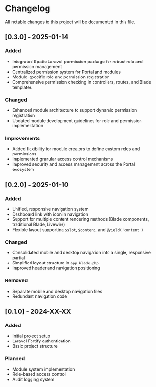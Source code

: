 # Changelog
All notable changes to this project will be documented in this file.

## [0.3.0] - 2025-01-14
### Added
- Integrated Spatie Laravel-permission package for robust role and permission management
- Centralized permission system for Portal and modules
- Module-specific role and permission registration
- Comprehensive permission checking in controllers, routes, and Blade templates

### Changed
- Enhanced module architecture to support dynamic permission registration
- Updated module development guidelines for role and permission implementation

### Improvements
- Added flexibility for module creators to define custom roles and permissions
- Implemented granular access control mechanisms
- Improved security and access management across the Portal ecosystem

## [0.2.0] - 2025-01-10
### Added
- Unified, responsive navigation system
- Dashboard link with icon in navigation
- Support for multiple content rendering methods (Blade components, traditional Blade, Livewire)
- Flexible layout supporting `$slot`, `$content`, and `@yield('content')`

### Changed
- Consolidated mobile and desktop navigation into a single, responsive partial
- Simplified layout structure in `app.blade.php`
- Improved header and navigation positioning

### Removed
- Separate mobile and desktop navigation files
- Redundant navigation code

## [0.1.0] - 2024-XX-XX
### Added
- Initial project setup
- Laravel Fortify authentication
- Basic project structure

### Planned
- Module system implementation
- Role-based access control
- Audit logging system
